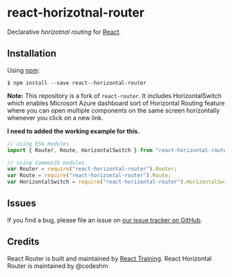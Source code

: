 # react-horizotnal-router

Declarative _horizotnal routing_ for [React](https://facebook.github.io/react).

## Installation

Using [npm](https://www.npmjs.com/):

    $ npm install --save react--horizontal-router

**Note:** This repository is a fork of `react-router`. It includes HorizontalSwitch which enables Microsort Azure dashboard sort of Horizontal Routing feature where you can open multiple components on the same screen
horizontally whenever you click on a new link.

**I need to added the working example for this.**

```js
// using ES6 modules
import { Router, Route, HorizontalSwitch } from "react-horizontal-router";

// using CommonJS modules
var Router = require("react-horizontal-router").Router;
var Route = require("react-horizontal-router").Route;
var HorizontalSwitch = require("react-horizontal-router").HorizontalSwitch;
```

## Issues

If you find a bug, please file an issue on [our issue tracker on GitHub](https://github.com/Prokure/react-router/issues).

## Credits

React Router is built and maintained by [React Training](https://reacttraining.com).
React Horizontal Router is maintained by @codeshm
